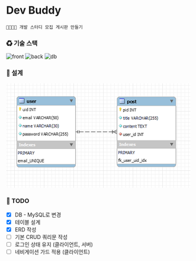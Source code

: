 # Dev Buddy

    👨‍💻👩‍💻 개발 스터디 모집 게시판 만들기

### ♻ 기술 스택

![front](https://img.shields.io/badge/Frontend-Vue-lightgreen?style=for-the-badge)
![back](https://img.shields.io/badge/Backend-Node-green?style=for-the-badge&logo=express)
![db](https://img.shields.io/badge/DB-Mysql-blue?style=for-the-badge&logo=mysql)

### 💬 설계

![erd](./databases/erd.png)
### 📌 TODO

- [x] DB - MySQL로 변경
- [x] 테이블 설계
- [x] ERD 작성
- [ ] 기본 CRUD 쿼리문 작성
- [ ] 로그인 상태 유지 (클라이언트, 서버)
- [ ] 네비게이션 가드 적용 (클라이언트)
